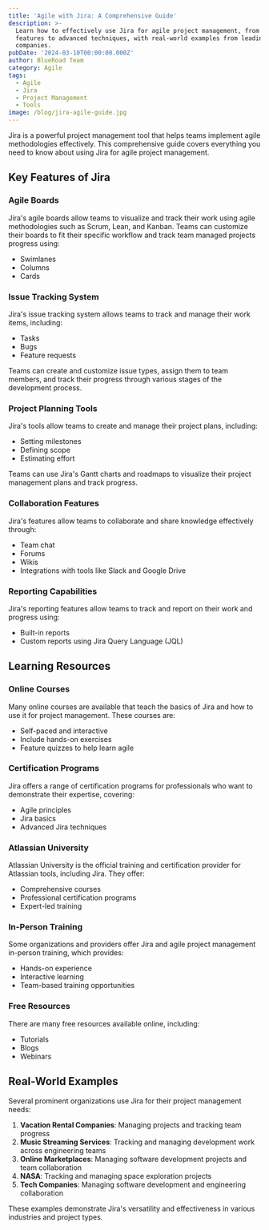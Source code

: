 ```yaml
---
title: 'Agile with Jira: A Comprehensive Guide'
description: >-
  Learn how to effectively use Jira for agile project management, from basic
  features to advanced techniques, with real-world examples from leading
  companies.
pubDate: '2024-03-10T00:00:00.000Z'
author: BlueRoad Team
category: Agile
tags:
  - Agile
  - Jira
  - Project Management
  - Tools
image: /blog/jira-agile-guide.jpg
---
```


Jira is a powerful project management tool that helps teams implement agile methodologies effectively. This comprehensive guide covers everything you need to know about using Jira for agile project management.

## Key Features of Jira

### Agile Boards
Jira's agile boards allow teams to visualize and track their work using agile methodologies such as Scrum, Lean, and Kanban. Teams can customize their boards to fit their specific workflow and track team managed projects progress using:
- Swimlanes
- Columns
- Cards

### Issue Tracking System
Jira's issue tracking system allows teams to track and manage their work items, including:
- Tasks
- Bugs
- Feature requests

Teams can create and customize issue types, assign them to team members, and track their progress through various stages of the development process.

### Project Planning Tools
Jira's tools allow teams to create and manage their project plans, including:
- Setting milestones
- Defining scope
- Estimating effort

Teams can use Jira's Gantt charts and roadmaps to visualize their project management plans and track progress.

### Collaboration Features
Jira's features allow teams to collaborate and share knowledge effectively through:
- Team chat
- Forums
- Wikis
- Integrations with tools like Slack and Google Drive

### Reporting Capabilities
Jira's reporting features allow teams to track and report on their work and progress using:
- Built-in reports
- Custom reports using Jira Query Language (JQL)

## Learning Resources

### Online Courses
Many online courses are available that teach the basics of Jira and how to use it for project management. These courses are:
- Self-paced and interactive
- Include hands-on exercises
- Feature quizzes to help learn agile

### Certification Programs
Jira offers a range of certification programs for professionals who want to demonstrate their expertise, covering:
- Agile principles
- Jira basics
- Advanced Jira techniques

### Atlassian University
Atlassian University is the official training and certification provider for Atlassian tools, including Jira. They offer:
- Comprehensive courses
- Professional certification programs
- Expert-led training

### In-Person Training
Some organizations and providers offer Jira and agile project management in-person training, which provides:
- Hands-on experience
- Interactive learning
- Team-based training opportunities

### Free Resources
There are many free resources available online, including:
- Tutorials
- Blogs
- Webinars

## Real-World Examples

Several prominent organizations use Jira for their project management needs:

1. **Vacation Rental Companies**: Managing projects and tracking team progress
2. **Music Streaming Services**: Tracking and managing development work across engineering teams
3. **Online Marketplaces**: Managing software development projects and team collaboration
4. **NASA**: Tracking and managing space exploration projects
5. **Tech Companies**: Managing software development and engineering collaboration

These examples demonstrate Jira's versatility and effectiveness in various industries and project types.

